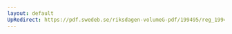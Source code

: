 ```yaml
---
layout: default
UpRedirect: https://pdf.swedeb.se/riksdagen-volumeG-pdf/199495/reg_199495/reg_199495_0266.pdf
---
```

